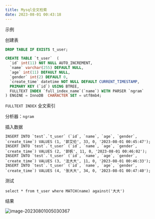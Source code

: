 ```yaml
---
title: Mysql全文检索
date: 2023-08-01 00:43:18
---
```


示例

创建表

```sql
DROP TABLE IF EXISTS t_user;

CREATE TABLE `t_user`  (
  `id` int(11) NOT NULL AUTO_INCREMENT,
  `name` varchar(255) DEFAULT NULL,
  `age` int(11) DEFAULT NULL,
  `gender` int(2) DEFAULT 0,
  `create_time` datetime NOT NULL DEFAULT CURRENT_TIMESTAMP,
  PRIMARY KEY (`id`) USING BTREE,
  FULLTEXT INDEX `full_index_name`(`name`) WITH PARSER `ngram`
) ENGINE = InnoDB  CHARACTER SET = utf8mb4;
```

`FULLTEXT INDEX` 全文索引

分析器：`ngram`

插入数据

```
INSERT INTO `test`.`t_user` (`id`, `name`, `age`, `gender`, `create_time`) VALUES (1, '郭艾伦', 33, 0, '2023-08-01 00:45:47');
INSERT INTO `test`.`t_user` (`id`, `name`, `age`, `gender`, `create_time`) VALUES (2, '郭帆', 11, 0, '2023-08-01 00:46:02');
INSERT INTO `test`.`t_user` (`id`, `name`, `age`, `gender`, `create_time`) VALUES (3, '法大大', 11, 0, '2023-08-01 00:46:33');
INSERT INTO `test`.`t_user` (`id`, `name`, `age`, `gender`, `create_time`) VALUES (4, '张大大', 34, 0, '2023-08-01 00:47:40');
```

测试

```
select * from t_user where MATCH(name) against('大大')
```

结果

![image-20230801005030367](http://cxy-csx.top/image-20230801005030367.png)

